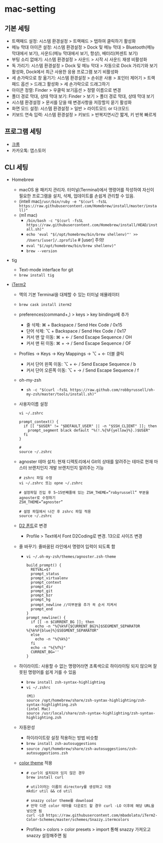 # mac-setting

## 기본 세팅
- 트랙패드 설정: 시스템 환경설정 > 트랙패드 > 탭하여 클릭하기 활성화
- 메뉴 막대 아이콘 설정: 시스템 환경설정 > Dock 및 메뉴 막대 > Bluetooth(메뉴 막대에서 보기), 사운드(메뉴 막대에서 보기, 항상), 배터리(퍼센트 보기)
- 부팅 소리 없애기: 시스템 환경설정 > 사운드 > 시작 시 사운드 재생 비활성화
- 독 가리기: 시스템 환경설정 > Dock 및 메뉴 막대 > 자동으로 Dock 가리기와 보기 활성화, Dock에서 최근 사용한 응용 프로그램 보기 비활성화
- 세 손가락으로 창 옮기기: 시스템 환경설정 > 손쉬운 사용 > 포인터 제어기 > 트랙패드 옵션 > 드래그 활성화 > 세 손가락으로 드래그하기
- 아이콘 정렬: Finder > 우클릭 보기옵션 > 정렬 이름으로 변경
- 폴더 경로 막대, 상태 막대 보기: Finder > 보기 > 폴더 경로 막대, 상태 막대 보기
- 시스템 환경설정 > 문서를 닫을 때 변경사항을 저장할지 묻기 활성화
- 화면 모드 설정: 시스템 환경설정 > 일반 > 라이트모드 or 다크모드
- 키보드 연속 입력: 시스템 환경설정 > 키보드 > 반복지연시간 짧게, 키 반복 빠르게


## 프로그램 세팅
- [크롬](https://www.google.co.kr/chrome/?brand=CHBD&gclsrc=aw.ds&gclid=Cj0KCQjwspKUBhCvARIsAB2IYus25zswGahCX5nDvdgUz8wLFS1nxHRTNhcFBHB5b3pLKSJcDH1_8vEaAhItEALw_wcB)
- 카카오톡: 앱스토어

## CLI 세팅
- Homebrew
    - macOS 용 패키지 관리자. 터미널(Terminal)에서 명령어를 작성하여 자신이 필요한 프로그램을 설치, 삭제, 업데이트를 손쉽게 관리할 수 있음.
    - (intell mac)`/usr/bin/ruby -e "$(curl -fsSL https://raw.githubusercontent.com/Homebrew/install/master/install)"`
    - (m1 mac)
        - `/bin/bash -c "$(curl -fsSL https://raw.githubusercontent.com/Homebrew/install/HEAD/install.sh)"` 
        - `echo 'eval "$(/opt/homebrew/bin/brew shellenv)"' >> /Users/[user]/.zprofile` # [user] 주의!
        - `eval "$(/opt/homebrew/bin/brew shellenv)"`
        - `brew --version`


- tig
    - Text-mode interface for git
    - `brew install tig`


- [iTerm2](https://iterm2.com/)
    - 맥의 기본 Terminal을 대체할 수 있는 터미널 에뮬레이터
    - `brew cask install iterm2`
    - preferences(command+,) > keys > key bindings에 추가
        - 줄 삭제: ⌘ + Backspace / Send Hex Code / 0x15
        - 단어 삭제: ⌥ + Backspace / Send Hex Code / 0x17
        - 커서 맨 앞 이동: ⌘ + ← / Send Escape Sequence / OH
        - 커서 맨 뒤 이동: ⌘ + → / Send Escape Sequence / OF
    - Profiles -> Keys -> Key Mappings -> ⌥ + ← 더블 클릭
        - 커서 단어 왼쪽 이동: ⌥ + ← / Send Escape Sequence / b
        - 커서 단어 오른쪽 이동: ⌥ + → / Send Escape Sequence / f


    - oh-my-zsh
        - `sh -c "$(curl -fsSL https://raw.github.com/robbyrussell/oh-my-zsh/master/tools/install.sh)"`
        
    - 사용자이름 설정
      ```
      vi ~/.zshrc
      
      prompt_context() {
        if [[ "$USER" != "$DEFAULT_USER" || -n "$SSH_CLIENT" ]]; then
          prompt_segment black default "%(!.%{%F{yellow}%}.)$USER"
        fi
      }

      #
      source ~/.zshrc
      ```
      
    - agnoster 테마 설치: 현재 디렉토리에서 Git의 상태를 알려주는 테마로 현재 마스터 브랜치인지 개발 브랜치인지 알려주는 기능
      ```
      # zshrc 파일 수정
      vi ~/.zshrc 또는 opne ~/.zshrc

      # 설정파일 진입 후 5~15번째줄에 있는 ZSH_THEME=”robyrussell” 부분을 agnoster로 수정하기 
      ZSH_THEME=”agnoster”

      # 설정 파일에서 나간 후 zshrc 파일 적용
      source ~/.zshrc
      ```
    - [D2 폰트](https://github.com/naver/d2codingfont)로 변경
        -  Profile > Text에서 Font D2Coding로 변경. 13으로 사이즈 변경
    - 줄 바꾸기: 줄바꿈된 라인에서 명령어 입력이 되도록 함
        - `vi ~/.oh-my-zsh/themes/agnoster.zsh-theme`
          ```
          build_prompt() {
            RETVAL=$?
            prompt_status
            prompt_virtualenv
            prompt_context
            prompt_dir
            prompt_git
            prompt_bzr
            prompt_hg
            prompt_newline //이부분을 추가 꼭 순서 지켜서
            prompt_end
          }
          prompt_newline() {
            if [[ -n $CURRENT_BG ]]; then
              echo -n "%{%k%F{$CURRENT_BG}%}$SEGMENT_SEPARATOR
          %{%k%F{blue}%}$SEGMENT_SEPARATOR"
            else
              echo -n "%{%k%}"
            fi
            echo -n "%{%f%}"
            CURRENT_BG=''
          }

          ```
    - 하이라이트: 사용할 수 없는 명령어라면 초록색으로 하이라이팅 되지 않으며 잘못된 명령어를 쉽게 거를 수 있음
        - `brew install zsh-syntax-highlighting`
        - `vi ~/.zshrc`
          ```
          (M1)
          source /opt/homebrew/share/zsh-syntax-highlighting/zsh-syntax-highlighting.zsh
          (intel Mac)
          source /usr/local/share/zsh-syntax-highlighting/zsh-syntax-highlighting.zsh
          ```

    - 자동완성
        - 하이라이트랑 설정 적용하는 방법 비슷함
        - `brew install zsh-autosuggestions`
        - `source /opt/homebrew/share/zsh-autosuggestions/zsh-autosuggestions.zsh`


    - [color theme](https://iterm2colorschemes.com/) 적용
        - ```
          # curl이 설치되어 있지 않은 경우
          brew install curl

          # util이라는 이름의 directory를 생성하고 이동
          mkdir util && cd util

          # snazzy color theme를 download
          # 만약 다른 color 테마를 다운로드 할 경우 curl -LO 이후에 해당 URL을 넣으면 됨
          curl -LO https://raw.githubusercontent.com/mbadolato/iTerm2-Color-Schemes/master/schemes/Snazzy.itermcolors
          ```
        - Profiles > colors > color presets > import 통해 snazzy 가져오고 snazzy 설정해주면 됨
